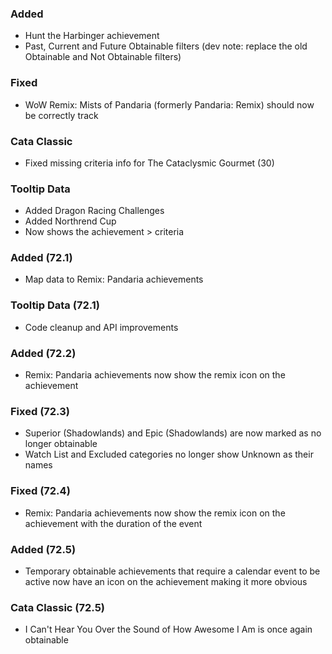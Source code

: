 ### Added
- Hunt the Harbinger achievement
- Past, Current and Future Obtainable filters (dev note: replace the old Obtainable and Not Obtainable filters)

### Fixed
- WoW Remix: Mists of Pandaria (formerly Pandaria: Remix) should now be correctly track

### Cata Classic
- Fixed missing criteria info for The Cataclysmic Gourmet (30)

### Tooltip Data
- Added Dragon Racing Challenges
- Added Northrend Cup
- Now shows the achievement > criteria

### Added (72.1)
- Map data to Remix: Pandaria achievements

### Tooltip Data (72.1)
- Code cleanup and API improvements

### Added (72.2)
- Remix: Pandaria achievements now show the remix icon on the achievement

### Fixed (72.3)
- Superior (Shadowlands) and Epic (Shadowlands) are now marked as no longer obtainable
- Watch List and Excluded categories no longer show Unknown as their names

### Fixed (72.4)
- Remix: Pandaria achievements now show the remix icon on the achievement with the duration of the event

### Added (72.5)
- Temporary obtainable achievements that require a calendar event to be active now have an icon on the achievement making it more obvious

### Cata Classic (72.5)
- I Can't Hear You Over the Sound of How Awesome I Am is once again obtainable